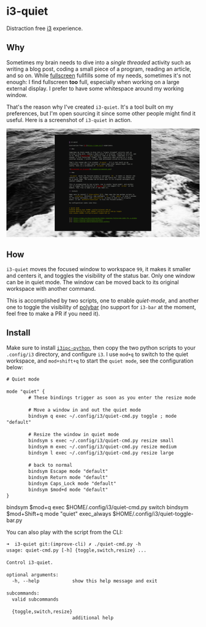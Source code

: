 # i3-quiet

Distraction free [i3](https://i3wm.org/) experience.

## Why

Sometimes my brain needs to dive into a *single threaded* activity such as writing a blog post, coding a small piece of a program, reading an article, and so on. While [fullscreen][1] fullfills some of my needs, sometimes it's not enough: I find fullscreen **too** full, especially when working on a large external display. I prefer to have some whitespace around my working window.

That's the reason why I've created `i3-quiet`. It's a tool built on my preferences, but I'm open sourcing it since some other people might find it useful. Here is a screenshot of `i3-quiet` in action.

![Screenshot or i3-quiet](./images/screenshot.png)

## How

`i3-quiet` moves the focused window to workspace `99`, it makes it smaller and centers it, and toggles the visibility of the status bar. Only one window can be in quiet mode. The window can be moved back to its original workspace with another command.

This is accomplished by two scripts, one to enable *quiet-mode*, and another one to toggle the visibility of [polybar][2] (no support for `i3-bar` at the moment, feel free to make a PR if you need it).

## Install

Make sure to install [`i3ipc-python`][3], then copy the two python scripts to your `.config/i3` directory, and configure `i3`. I use `mod+q` to switch to the quiet workspace, and `mod+shift+q` to start the `quiet mode`, see the configuration below:

```
# Quiet mode

mode "quiet" {
        # These bindings trigger as soon as you enter the resize mode

        # Move a window in and out the quiet mode
        bindsym q exec ~/.config/i3/quiet-cmd.py toggle ; mode "default"

        # Resize the window in quiet mode
        bindsym s exec ~/.config/i3/quiet-cmd.py resize small
        bindsym m exec ~/.config/i3/quiet-cmd.py resize medium
        bindsym l exec ~/.config/i3/quiet-cmd.py resize large

        # back to normal
        bindsym Escape mode "default"
        bindsym Return mode "default"
        bindsym Caps_Lock mode "default"
        bindsym $mod+d mode "default"
}
```

bindsym $mod+q exec $HOME/.config/i3/quiet-cmd.py switch
bindsym $mod+Shift+q mode "quiet"
exec_always $HOME/.config/i3/quiet-toggle-bar.py

You can also play with the script from the CLI:

```
➜  i3-quiet git:(improve-cli) ✗ ./quiet-cmd.py -h
usage: quiet-cmd.py [-h] {toggle,switch,resize} ...

Control i3-quiet.

optional arguments:
  -h, --help            show this help message and exit

subcommands:
  valid subcommands

  {toggle,switch,resize}
                        additional help
```


[1]: https://i3wm.org/docs/userguide.html#_toggling_fullscreen_mode_for_a_window
[2]: https://github.com/polybar/polybar/
[3]: https://github.com/altdesktop/i3ipc-python/

